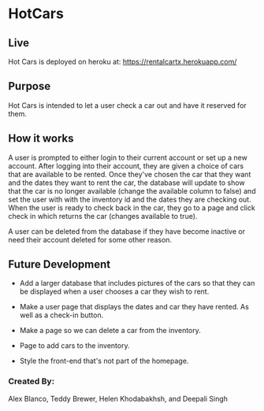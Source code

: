 # HotCars

## Live

Hot Cars is deployed on heroku at: https://rentalcartx.herokuapp.com/

## Purpose

Hot Cars is intended to let a user check a car out and have it reserved for them.

## How it works

A user is prompted to either login to their current account or set up a new account.  After logging into their account, they are given a choice of cars that are available to be rented.  Once they've chosen the car that they want and the dates they want to rent the car, the database will update to show that the car is no longer available (change the available column to false) and set the user with with the inventory id and the dates they are checking out.  When the user is ready to check back in the car, they go to a page and click check in which returns the car (changes available to true).

A user can be deleted from the database if they have become inactive or need their account deleted for some other reason.

## Future Development

* Add a larger database that includes pictures of the cars so that they can be displayed when a user chooses a car they wish to rent.

* Make a user page that displays the dates and car they have rented.  As well as a check-in button.

* Make a page so we can delete a car from the inventory.

* Page to add cars to the inventory.

* Style the front-end that's not part of the homepage.


### Created By:

Alex Blanco, Teddy Brewer, Helen Khodabakhsh, and Deepali Singh


